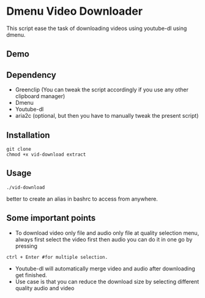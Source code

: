 # Dmenu Video Downloader
This script ease the task of downloading videos using youtube-dl using dmenu.

## Demo

## Dependency
+ Greenclip (You can tweak the script accordingly if you use any other clipboard manager)
+ Dmenu
+ Youtube-dl
+ aria2c (optional, but then you have to manually tweak the present script)

## Installation
```
git clone
chmod +x vid-download extract
```
## Usage
```
./vid-download
```
better to create an alias in bashrc to access from anywhere.

## Some important points
+ To download video only file and audio only file at quality selection menu, always first select the video first then audio you can do it in one go by pressing 
```
ctrl + Enter #for multiple selection.
```
+ Youtube-dl will automatically merge video and audio after downloading get finished.
+ Use case is that you can reduce the download size by selecting different quality audio and video
